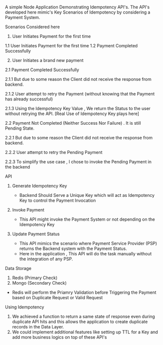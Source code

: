 A simple Node Application Demonstrating Idempotency API's. 
The API's developed here mimic's Key Scenarios of Idempotency by considering a Payment System.

Scenarios Considered here

1. User Initiates Payment for the first time

1.1   User Initiates Payment for the first time 
1.2   Payment Completed Successfully

2. User Initiates a brand new payment

2.1    Payment Completed Successfully

2.1.1  But due to some reason the Client did not receive the response from backend.

2.1.2  User attempt to retry the Payment (without knowing that the Payment has already successful)

2.1.3  Using the Idempotency Key Value , We return the Status to the user without retrying the API. [Real Use of Idempotency Key plays here]

2.2    Payment Not Completed (Neither Success Nor Failure) . It is still Pending State.

2.2.1  But due to some reason the Client did not receive the response from backend.

2.2.2  User attempt to retry the Pending Payment

2.2.3  To simplify the use case , I chose to invoke the Pending Payment in the backend

API 

1. Generate Idempotency Key
    * Backend Should Serve a Unique Key which will act as Idempotency Key to control the Payment Invocation

2. Invoke Payment
    * This API might invoke the Payment System or not depending on the Idempotency Key

3. Update Payment Status
    * This API mimics the scenario where Payment Service Provider (PSP) returns the Backend system with the Payment Status.
    * Here in the application , This API will do the task manually without the integration of any PSP.


Data Storage

1. Redis (Primary Check)
2. Mongo (Secondary Check)

* Redis will perform the Priamry Validation before Triggering the Payment based on Duplicate Request or Valid Request


Using Idempotency 
1. We achieved a function to return a same state of response even during duplicate API hits and this allows the application to create duplicate records in the Data Layer.
2. We could implement additional features like setting up TTL for a Key and add more business logics on top of these API's
